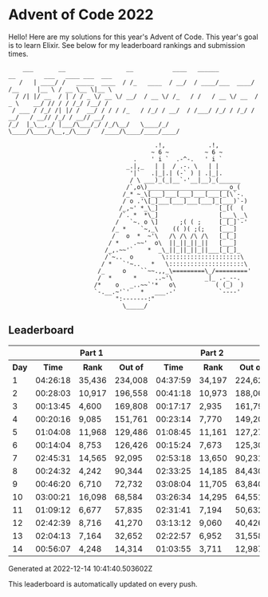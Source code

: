 # Advent of Code 2022

Hello! Here are my solutions for this year's Advent of Code. This year's goal is to learn Elixir. See below for my leaderboard rankings and submission times.

```
    ___       __                 __           ____   ______          __        ___   ____ ___  ___ 
   /   | ____/ /   _____  ____  / /_   ____  / __/  / ____/___  ____/ /__     |__ \ / __ \__ \|__ \
  / /| |/ __  / | / / _ \/ __ \/ __/  / __ \/ /_   / /   / __ \/ __  / _ \    __/ // / / /_/ /__/ /
 / ___ / /_/ /| |/ /  __/ / / / /_   / /_/ / __/  / /___/ /_/ / /_/ /  __/   / __// /_/ / __// __/ 
/_/  |_\__,_/ |___/\___/_/ /_/\__/   \____/_/     \____/\____/\__,_/\___/   /____/\____/____/____/ 

                                         .!,            .!,
                                        ~ 6 ~          ~ 6 ~
                                   .    ' i `  .-^-.   ' i `
                                 _.|,_   | |  / .-. \   | |
                                  '|`   .|_|.| (-` ) | .|_|.
                                  / \ ___)_(_|__`-'__|__)_(______
                                 /`,o\)_______________________o_(
                                /_* ~_\[___]___[___]___[___[_[\`-.
                                / o .'\[_]___[___]___[___]_[___)`-)
                               /_,~' *_\_]                 [_[(  (
                               /`. *  *\_]                 [___\ _\
                              /   `~. o \]      ;( ( ;     [_[_]`-'
                             /_ *    `~,_\    (( )( ;(;    [___]
                             /   o  *  ~'\   /\ /\ /\ /\   [_[_]
                            / *    .~~'  o\  ||_||_||_||   [___]
                           /_,.~~'`    *  _\_||_||_||_||___[_[_]_
                           /`~..  o        \:::::::::::::::::::::\
                          / *   `'~..   *   \:::::::::::::::::::::\
                         /_     o    ``~~.,,_\=========\_/========='
                         /  *      *     ..~'\         _|_ .-_--.
                        /*    o   _..~~`'*   o\           ( (_)  )
                        `-.__.~'`'   *   ___.-'            `----'
                              ":-------:"
                                \_____/
```

## Leaderboard

<!--LEADERBOARD_START-->
<table><tr><th></th><th colspan="3">Part 1</th><th colspan="3">Part 2</th></tr><tr><th>Day</th><th>Time</th><th>Rank</th><th>Out of</th><th>Time</th><th>Rank</th><th>Out of</th></tr><tr><td>1</td><td>04:26:18</td><td>35,436</td><td>234,008</td><td>04:37:59</td><td>34,197</td><td>224,622</td></tr><tr><td>2</td><td>00:28:03</td><td>10,917</td><td>196,558</td><td>00:41:18</td><td>10,973</td><td>188,067</td></tr><tr><td>3</td><td>00:13:45</td><td>4,600</td><td>169,808</td><td>00:17:17</td><td>2,935</td><td>161,790</td></tr><tr><td>4</td><td>00:20:16</td><td>9,085</td><td>151,761</td><td>00:23:14</td><td>7,770</td><td>149,201</td></tr><tr><td>5</td><td>01:04:08</td><td>11,968</td><td>129,486</td><td>01:08:45</td><td>11,161</td><td>127,272</td></tr><tr><td>6</td><td>00:14:04</td><td>8,753</td><td>126,426</td><td>00:15:24</td><td>7,673</td><td>125,304</td></tr><tr><td>7</td><td>02:45:31</td><td>14,565</td><td>92,095</td><td>02:53:18</td><td>13,650</td><td>90,231</td></tr><tr><td>8</td><td>00:24:32</td><td>4,242</td><td>90,344</td><td>02:33:25</td><td>14,185</td><td>84,430</td></tr><tr><td>9</td><td>00:46:20</td><td>6,710</td><td>72,732</td><td>03:08:04</td><td>11,705</td><td>63,840</td></tr><tr><td>10</td><td>03:00:21</td><td>16,098</td><td>68,584</td><td>03:26:34</td><td>14,295</td><td>64,551</td></tr><tr><td>11</td><td>01:09:12</td><td>6,677</td><td>57,835</td><td>02:31:41</td><td>7,194</td><td>50,632</td></tr><tr><td>12</td><td>02:42:39</td><td>8,716</td><td>41,270</td><td>03:13:12</td><td>9,060</td><td>40,426</td></tr><tr><td>13</td><td>02:04:13</td><td>7,164</td><td>32,652</td><td>02:22:57</td><td>6,952</td><td>31,558</td></tr><tr><td>14</td><td>00:56:07</td><td>4,248</td><td>14,314</td><td>01:03:55</td><td>3,711</td><td>12,987</td></tr></table>
Generated at 2022-12-14 10:41:40.503602Z
<!--LEADERBOARD_END-->

This leaderboard is automatically updated on every push.
